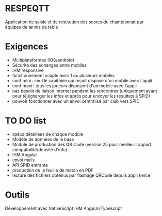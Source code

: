 # RESPEQTT
Application de saisie et de restitution des scores du championnat par équipes de tennis de table

# Exigences
- Multiplateformes (IOS/android)
- Sécurité des échanges entre mobiles
- IHM responsive
- fonctionnement souple avec 1 ou plusieurs mobiles
- conf mini : seul le capitaine qui reçoit  dispose d'un mobile avec l'appli
- conf maxi : tous les joueurs disposent d'un mobile avec l'appli
- pas besoin de liaison internet pendant les rencontres (uniquement avant pour télégharger les infos et après pour envoyer les résultats à SPID)
- pouvoir fonctionner avec un envoi centralisé  par club vers SPID

# TO DO list
- spécs détaillées de chaque module	
- Modèle de données de la base
- Module de production des QR Code (version 25 pour meilleur rapport compatbilité/densité d'info)
- IHM Angular
- envoi mails
- API SPID entrante
- production de la feuille de match en PDF
- lecture des fichiers obtenus par flashage QRCode depuis appli tierce

# Outils
Développement avec NativeScript
IHM Angular/Typescript

